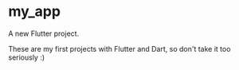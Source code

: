 # my_app

A new Flutter project.

These are my first projects with Flutter and Dart, so don't take it too seriously :)
